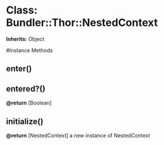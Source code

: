 # Class: Bundler::Thor::NestedContext
**Inherits:** Object
    




#Instance Methods
## enter() [](#method-i-enter)

## entered?() [](#method-i-entered?)

**@return** [Boolean] 

## initialize() [](#method-i-initialize)

**@return** [NestedContext] a new instance of NestedContext

